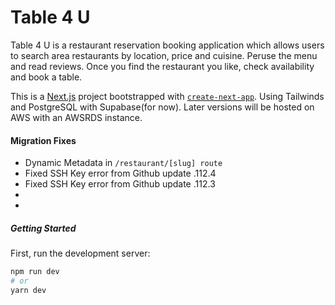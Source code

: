 # Table 4 U

Table 4 U is a restaurant reservation booking application which allows users to search area restaurants by location, price and cuisine. Peruse the menu and read reviews. Once you find the restaurant you like, check availability and book a table.

This is a [Next.js](https://nextjs.org/) project bootstrapped with [`create-next-app`](https://github.com/vercel/next.js/tree/canary/packages/create-next-app). Using Tailwinds and PostgreSQL with Supabase(for now). Later versions will be hosted on AWS with an AWSRDS instance.

#### Migration Fixes

- Dynamic Metadata in `/restaurant/[slug] route`
- Fixed SSH Key error from Github update .112.4
- Fixed SSH Key error from Github update .112.3
-
-

##### Getting Started

First, run the development server:

```bash
npm run dev
# or
yarn dev
```
